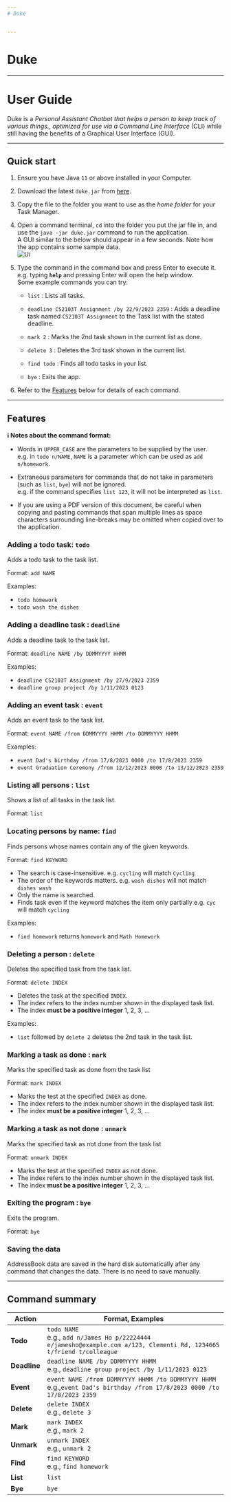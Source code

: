 ```yaml
---
# Duke


---
```

# Duke
---
# User Guide
Duke is a *Personal Assistant Chatbot that helps a person to keep track of various things., optimized for use via a Command Line Interface* (CLI) while still having the benefits of a Graphical User Interface (GUI).

--------------------------------------------------------------------------------------------------------------------

## Quick start

1. Ensure you have Java `11` or above installed in your Computer.

2. Download the latest `duke.jar` from [here](https://github.com/waseemingly/ip/releases).

3. Copy the file to the folder you want to use as the _home folder_ for your Task Manager.

4. Open a command terminal, `cd` into the folder you put the jar file in, and use the `java -jar duke.jar` command to run the application.<br>
   A GUI similar to the below should appear in a few seconds. Note how the app contains some sample data.<br>
   ![Ui](Ui.png)

5. Type the command in the command box and press Enter to execute it. e.g. typing **`help`** and pressing Enter will open the help window.<br>
   Some example commands you can try:

    * `list` : Lists all tasks.

    * `deadline CS2103T Assignment /by 22/9/2023 2359` : Adds a deadline task named `CS2103T Assignment` to the Task list with the stated deadline.

    * `mark 2` : Marks the 2nd task shown in the current list as done.

    * `delete 3` : Deletes the 3rd task shown in the current list.

    * `find todo` : Finds all todo tasks in your list.

    * `bye` : Exits the app.

6. Refer to the [Features](#features) below for details of each command.

--------------------------------------------------------------------------------------------------------------------

## Features

<div markdown="block" class="alert alert-info">

**:information_source: Notes about the command format:**<br>

* Words in `UPPER_CASE` are the parameters to be supplied by the user.<br>
  e.g. in `todo n/NAME`, `NAME` is a parameter which can be used as `add n/homework`.

* Extraneous parameters for commands that do not take in parameters (such as `list`, `bye`) will  not be ignored.<br>
  e.g. if the command specifies `list 123`, it will not be interpreted as `list`.

* If you are using a PDF version of this document, be careful when copying and pasting commands that span multiple lines as space characters surrounding line-breaks may be omitted when copied over to the application.
</div>

### Adding a todo task: `todo`

Adds a todo task to the task list.

Format: `add NAME`

Examples:
* `todo homework`
* `todo wash the dishes`

### Adding a deadline task : `deadline`

Adds a deadline task to the task list.

Format: `deadline NAME /by DDMMYYYY HHMM`

Examples:
*  `deadline CS2103T Assignment /by 27/9/2023 2359`
*  `deadline group project /by 1/11/2023 0123`

### Adding an event task : `event`

Adds an event task to the task list.

Format: `event NAME /from DDMMYYYY HHMM /to DDMMYYYY HHMM`

Examples:
*  `event Dad's birthday /from 17/8/2023 0000 /to 17/8/2023 2359`
*  `event Graduation Ceremony /from 12/12/2023 0000 /to 13/12/2023 2359`

### Listing all persons : `list`

Shows a list of all tasks in the task list.

Format: `list`

### Locating persons by name: `find`

Finds persons whose names contain any of the given keywords.

Format: `find KEYWORD`

* The search is case-insensitive. e.g. `cycling` will match `Cycling`
* The order of the keywords matters. e.g. `wash dishes` will not match `dishes wash`
* Only the name is searched.
* Finds task even if the keyword matches the item only partially e.g. `cyc` will match `cycling`

Examples:
* `find homework` returns `homework` and `Math Homework`

### Deleting a person : `delete`

Deletes the specified task from the task list.

Format: `delete INDEX`

* Deletes the task at the specified `INDEX`.
* The index refers to the index number shown in the displayed task list.
* The index **must be a positive integer** 1, 2, 3, …​

Examples:
* `list` followed by `delete 2` deletes the 2nd task in the task list.

### Marking a task as done : `mark`

Marks the specified task as done from the task list

Format: `mark INDEX`

* Marks the test at the specified `INDEX` as done.
* The index refers to the index number shown in the displayed task list.
* The index **must be a positive integer** 1, 2, 3, …​

### Marking a task as not done : `unmark`

Marks the specified task as not done from the task list

Format: `unmark INDEX`

* Marks the test at the specified `INDEX` as not done.
* The index refers to the index number shown in the displayed task list.
* The index **must be a positive integer** 1, 2, 3, …​

### Exiting the program : `bye`

Exits the program.

Format: `bye`

### Saving the data

AddressBook data are saved in the hard disk automatically after any command that changes the data. There is no need to save manually.

--------------------------------------------------------------------------------------------------------------------
## Command summary

| Action       | Format, Examples                                                                                                           |
|--------------|----------------------------------------------------------------------------------------------------------------------------|
| **Todo**     | `todo NAME` <br> e.g., `add n/James Ho p/22224444 e/jamesho@example.com a/123, Clementi Rd, 1234665 t/friend t/colleague`  |
| **Deadline** | `deadline NAME /by DDMMYYYY HHMM`<br> e.g., `deadline group project /by 1/11/2023 0123`                                    |
| **Event**    | `event NAME /from DDMMYYYY HHMM /to DDMMYYYY HHMM`<br> e.g.,`event Dad's birthday /from 17/8/2023 0000 /to 17/8/2023 2359` |
| **Delete**   | `delete INDEX`<br> e.g., `delete 3`                                                                                        |
| **Mark**     | `mark INDEX`<br> e.g., `mark 2`                                                                                            |
| **Unmark**   | `unmark INDEX`<br> e.g., `unmark 2`                                                                                        |
| **Find**     | `find KEYWORD`<br> e.g., `find homework`                                                                                   |
| **List**     | `list`                                                                                                                     |
| **Bye**      | `bye`                                                                                                                      |

